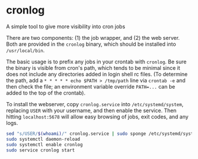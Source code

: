 # cronlog

A simple tool to give more visibility into cron jobs

There are two components: (1) the job wrapper, and (2) the web server.  Both are provided in the `cronlog` binary, which should be installed into `/usr/local/bin`.

The basic usage is to prefix any jobs in your crontab with `cronlog`.  Be sure the binary is visible from cron's path, which tends to be minimal since it does not include any directories added in login shell rc files.  (To determine the path, add a `* * * * * echo $PATH > /tmp/path` line via `crontab -e` and then check the file; an environment variable override `PATH=...` can be added to the top of the crontab).

To install the webserver, copy `cronlog.service` into `/etc/systemd/system`, replacing `USER` with your username, and then enable the service.  Then hitting `localhost:5678` will allow easy browsing of jobs, exit codes, and any logs.

```sh
sed "s/USER/$(whoami)/" cronlog.service | sudo sponge /etc/systemd/system/cronlog.service
sudo systemctl daemon-reload
sudo systemctl enable cronlog
sudo service cronlog start
```
